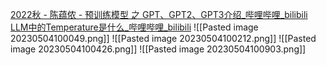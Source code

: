 [2022秋 - 陈蕴侬 - 预训练模型 之 GPT、GPT2、GPT3介绍_哔哩哔哩_bilibili](https://www.bilibili.com/video/BV18M411V7vR/?-Arouter=story&buvid=Z04E510301E2317E4258B86E9DE3EE9C4D01&is_story_h5=false&mid=VWzcmGUtEsG3cu5l2eCFlg%3D%3D&p=1&plat_id=163&share_from=ugc&share_medium=iphone&share_plat=ios&share_session_id=A4B8D318-50A9-4206-BC77-ED3EED0094CE&share_source=WEIXIN&share_tag=s_i&timestamp=1682725156&unique_k=1oNvC1G&up_id=456741864&vd_source=51c3e05edfa923bc859a70d024c2d7c9)
[LLM中的Temperature是什么_哔哩哔哩_bilibili](https://www.bilibili.com/video/BV1zk4y1J7PR/?-Arouter=story&buvid=Z04E510301E2317E4258B86E9DE3EE9C4D01&is_story_h5=false&mid=VWzcmGUtEsG3cu5l2eCFlg%3D%3D&p=1&plat_id=163&share_from=ugc&share_medium=iphone&share_plat=ios&share_session_id=A7ED5788-FEE6-4FDF-AF28-2E86D3E32A57&share_source=WEIXIN&share_tag=s_i&timestamp=1682600039&unique_k=8ffaZSw&up_id=35891473&vd_source=51c3e05edfa923bc859a70d024c2d7c9)
![[Pasted image 20230504100049.png]]
![[Pasted image 20230504100212.png]]
![[Pasted image 20230504100426.png]]
![[Pasted image 20230504100903.png]]